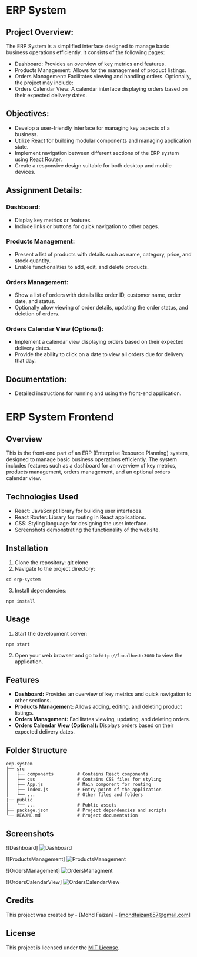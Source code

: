 # ERP System
## Project Overview:
The ERP System is a simplified interface designed to manage basic business operations efficiently. It consists of the following pages:
- Dashboard: Provides an overview of key metrics and features.
- Products Management: Allows for the management of product listings.
- Orders Management: Facilitates viewing and handling orders.
Optionally, the project may include:
- Orders Calendar View: A calendar interface displaying orders based on their expected delivery dates.
## Objectives:
- Develop a user-friendly interface for managing key aspects of a business.
- Utilize React for building modular components and managing application state.
- Implement navigation between different sections of the ERP system using React Router.
- Create a responsive design suitable for both desktop and mobile devices.
## Assignment Details:
### Dashboard:
- Display key metrics or features.
- Include links or buttons for quick navigation to other pages.
### Products Management:
- Present a list of products with details such as name, category, price, and stock quantity.
- Enable functionalities to add, edit, and delete products.
### Orders Management:
- Show a list of orders with details like order ID, customer name, order date, and status.
- Optionally allow viewing of order details, updating the order status, and deletion of orders.
### Orders Calendar View (Optional):
- Implement a calendar view displaying orders based on their expected delivery dates.
- Provide the ability to click on a date to view all orders due for delivery that day.
## Documentation:
- Detailed instructions for running and using the front-end application.

# ERP System Frontend
## Overview
This is the front-end part of an ERP (Enterprise Resource Planning) system, designed to manage basic business operations efficiently. The system includes features such as a dashboard for an overview of key metrics, products management, orders management, and an optional orders calendar view.
## Technologies Used
- React: JavaScript library for building user interfaces.
- React Router: Library for routing in React applications.
- CSS: Styling language for designing the user interface.
- Screenshots demonstrating the functionality of the website.
## Installation
1. Clone the repository:
git clone <repository-url>
2. Navigate to the project directory:
  ```
  cd erp-system
  ```
3. Install dependencies:
  ```
  npm install
  ```
## Usage
1. Start the development server:
  ```
  npm start
  ```
2. Open your web browser and go to `http://localhost:3000` to view the application.
## Features
- **Dashboard:** Provides an overview of key metrics and quick navigation to other sections.
- **Products Management:** Allows adding, editing, and deleting product listings.
- **Orders Management:** Facilitates viewing, updating, and deleting orders.
- **Orders Calendar View (Optional):** Displays orders based on their expected delivery dates.
## Folder Structure
```
erp-system
├── src
│   ├── components         # Contains React components
│   ├── css                # Contains CSS files for styling
│   ├── App.js             # Main component for routing
│   ├── index.js           # Entry point of the application
│   └── ...                # Other files and folders
|── public
│   └── ...                # Public assets
├── package.json           # Project dependencies and scripts
└── README.md              # Project documentation
```
## Screenshots
![Dashboard]
![Dashboard](https://github.com/faizan4141/erp-system/assets/130767852/4ef3646f-725d-4f2b-85fe-8f5b1289fd10)

![ProductsManagement]
![ProductsManagement](https://github.com/faizan4141/erp-system/assets/130767852/44f19bed-0096-4c79-928c-36ddee3fc5b3)

![OrdersManagement]
![OrdersManagment](https://github.com/faizan4141/erp-system/assets/130767852/7bd65edf-7822-4a24-9cd4-e15d426e2b14)

![OrdersCalendarView]
![OrdersCalendarView](https://github.com/faizan4141/erp-system/assets/130767852/8688111b-2eec-433c-8d59-1f6afeb1ed54)


## Credits
This project was created by - [Mohd Faizan] - [mohdfaizan857@gmail.com]
## License
This project is licensed under the [MIT License](LICENSE).
